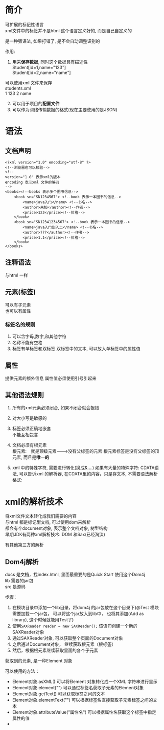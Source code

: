 # 简介
可扩展的标记性语言  
xml文件中的标签并不是html 这个语言定义好的, 而是自己自定义的  


是一种强语法, 如果打错了, 是不会自动调整识别的

作用: 
1. 用来**保存数据**, 同时这个数据具有描述性  
Student[id=1,name="123"]   
Student[id=2,name="name"]   

可以使用xml 文件来保存  
students.xml   
<students> 
        <student>
            <id>1</id>
            <name>123</name>
        </student>
            <id>2</id>
            <name>name</name>
        </student>
</students>

2. 可以用于项目的**配置文件**  
3. 可以作为网络传输数据的格式(现在主要使用的是JSON)  


# 语法
## 文档声明 
```
<?xml version="1.0" encoding="utf-8" ?>
<!--浏览器也可以校验-->
<!--
version="1.0" 表示xml的版本
encoding 表示xml 文件的编码
-->
<books><!--books 表示多个图书信息-->
    <book sn="SN1234567"> <!--book 表示一本图书的信息-->
        <name>java入门</name> <!--书名-->
        <author>未知</author><!--作者-->
        <price>123</price><!--价格-->
    </book>
    <book sn="SN12341234567"> <!--book 表示一本图书的信息-->
        <name>java入门到入土</name> <!--书名-->
        <author>???</author><!--作者-->
        <price>1.1</price><!--价格-->
    </book>
</books>
```
## 注释语法
与html 一样   

## 元素(标签)
可以有子元素   
也可以有属性   
### 标签名的规则  
1. 可以含字母,数字,和其他字符 
2. 名称不能有空格   
3. 标签有单标签和双标签 
    双标签中的文本, 可以放入单标签中的属性值

## 属性  
提供元素的额外信息
属性值必须使用引号引起来  

## 其他语法规则 
1. 所有的xml元素必须闭合, 如果不闭合就会报错  
2. 对大小写是敏感的
3. 标签必须正确地嵌套  
    不能互相包含
4. 文档必须有根元素   
    根元素:　就是顶级元素--->没有父标签的元素
    根元素标签是没有父标签的顶元素, 而且是**唯一的**

5. xml 中的特殊字符, 需要进行转化(换成&....)
如果有大量的特殊字符: 
    CDATA语法, 可以告诉xml 的解析器, 在CDATA里的内容，只是存文本, 不需要语法解析
    格式: 
        <![CDATA[放入不需要解析的内容]]>  

# xml的解析技术  
将xml文件文本转化成我们需要的内容   
与html 都是标记型文档, 可以使用dom来解析  
都会有个document对象, 表示整个文档对象, 树型结构    
早期JDK有两种xml解析技术: DOM 和Sax(已经淘汰)  

有其他第三方的解析  

## Dom4j解析  
docs 是文档，找index.html, 里面最重要的是Quick Start 使用这个Dom4j  
lib 需要的jar包   
src 是源码  

步骤： 
1. 在模块目录中添加一个lib目录，将dom4j 的jar包放在这个目录下(@Test 模块需要加载一个jar包， 可以将这个jar放入到lib中， 也将其添加(Add as library), 这个时候就能用Test了)
2. 使用`SAXReader reader = new SAXReader();` 该语句创建一个新的SAXReader对象
3. 通过SAXReader对象, 可以获取整个页面的Document对象 
4. 之后通过Document对象， 继续获取根元素（根标签）
5. 然后，根据根元素继续获取里面的各个子元素 

获取到的元素, 是一种Element 对象


可以使用的方法： 
- Element对象.asXML() 可以将Element 对象转化成一个XML 字符串进行显示  
- Element对象.element("") 可以通过标签名获取子元素的Element对象
- Element对象.getText()    可以获取标签之间的文本
- Element对象.elementText("")  可以根据标签名直接获取子元素标签之间的文本   
- Element对象.attributeValue("属性名")      可以根据属性名获取这个标签中指定属性的值
- 